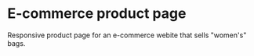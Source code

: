 # E-commerce product page
 Responsive product page for an e-commerce webite that sells "women's" bags.
